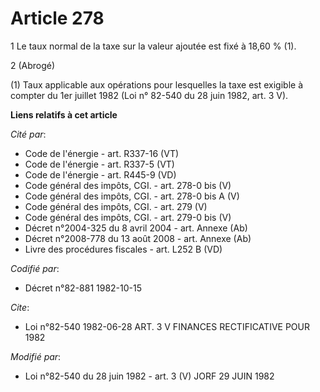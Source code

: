 # Article 278

1  Le taux normal de la taxe sur la valeur ajoutée est fixé à 18,60 % (1).

2  (Abrogé)

(1) Taux applicable aux opérations pour lesquelles la taxe  est exigible à compter du 1er juillet 1982 (Loi n° 82-540 du 28
juin 1982, art. 3 V).

**Liens relatifs à cet article**

_Cité par_:

  - Code de l'énergie - art. R337-16 (VT)
  - Code de l'énergie - art. R337-5 (VT)
  - Code de l'énergie - art. R445-9 (VD)
  - Code général des impôts, CGI. - art. 278-0 bis (V)
  - Code général des impôts, CGI. - art. 278-0 bis A (V)
  - Code général des impôts, CGI. - art. 279 (V)
  - Code général des impôts, CGI. - art. 279-0 bis (V)
  - Décret n°2004-325 du 8 avril 2004 - art. Annexe (Ab)
  - Décret n°2008-778 du 13 août 2008 - art. Annexe (Ab)
  - Livre des procédures fiscales - art. L252 B (VD)

_Codifié par_:

  - Décret n°82-881 1982-10-15

_Cite_:

  - Loi n°82-540 1982-06-28 ART. 3 V FINANCES RECTIFICATIVE POUR 1982

_Modifié par_:

  - Loi n°82-540 du 28 juin 1982 - art. 3 (V) JORF 29 JUIN 1982
